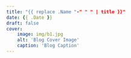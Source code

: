 ```yaml
---
title: "{{ replace .Name "-" " " | title }}"
date: {{ .Date }}
draft: false
cover:
    image: img/b1.jpg
    alt: 'Blog Cover Image'
    caption: 'Blog Caption'
---
```


